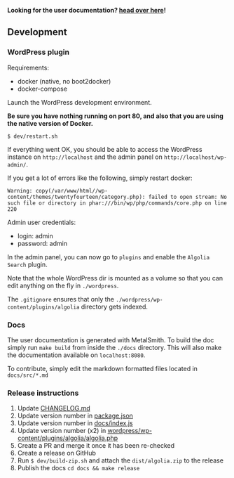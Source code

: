 
**Looking for the user documentation? [head over here](https://community.algolia.com/wordpress)!**

## Development

### WordPress plugin

Requirements:
- docker (native, no boot2docker)
- docker-compose

Launch the WordPress development environment.

**Be sure you have nothing running on port 80, and also that you are using the native version of Docker.**

```
$ dev/restart.sh
```

If everything went OK, you should be able to access the WordPress instance on `http://localhost` and the admin panel on `http://localhost/wp-admin/`.

If you get a lot of errors like the following, simply restart docker:
```
Warning: copy(/var/www/html//wp-content/themes/twentyfourteen/category.php): failed to open stream: No such file or directory in phar:///bin/wp/php/commands/core.php on line 220
```

Admin user credentials:
- login: admin
- password: admin


In the admin panel, you can now go to `plugins` and enable the `Algolia Search` plugin.

Note that the whole WordPress dir is mounted as a volume so that you can edit anything on the fly in `./wordpress`.

The `.gitignore` ensures that only the `./wordpress/wp-content/plugins/algolia` directory gets indexed.

### Docs

The user documentation is generated with MetalSmith. To build the doc simply run `make build` from inside the `./docs` directory.
This will also make the documentation available on `localhost:8080`.

To contribute, simply edit the markdown formatted files located in `docs/src/*.md`

### Release instructions

1. Update [CHANGELOG.md](https://github.com/algolia/algoliasearch-wordpress/blob/master/CHANGELOG.md)
2. Update version number in [package.json](https://github.com/algolia/algoliasearch-wordpress/blob/master/package.json)
3. Update version number in [docs/index.js](https://github.com/algolia/algoliasearch-wordpress/blob/master/docs/index.js#L25)
4. Update version number (x2) in [wordpress/wp-content/plugins/algolia/algolia.php](https://github.com/algolia/algoliasearch-wordpress/blob/master/wordpress/wp-content/plugins/algolia/algolia.php)
5. Create a PR and merge it once it has been re-checked
6. Create a release on GitHub
7. Run `$ dev/build-zip.sh` and attach the `dist/algolia.zip` to the release
8. Publish the docs `cd docs && make release`
